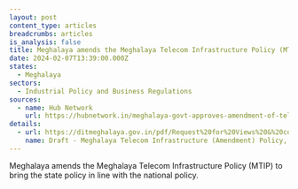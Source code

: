 ```yaml
---
layout: post
content_type: articles
breadcrumbs: articles
is_analysis: false
title: Meghalaya amends the Meghalaya Telecom Infrastructure Policy (MTIP)
date: 2024-02-07T13:39:00.000Z
states:
  - Meghalaya
sectors:
  - Industrial Policy and Business Regulations
sources:
  - name: Hub Network
    url: https://hubnetwork.in/meghalaya-govt-approves-amendment-of-telecom-infrastructure-policy/
details:
  - url: https://ditmeghalaya.gov.in/pdf/Request%20for%20Views%20&%20comments%20on%202nd%20Draft%20%20MTIP%20(Amendment)%202023.pdf
    name: Draft - Meghalaya Telecom Infrastructure (Amendment) Policy, 2023
---
```

Meghalaya amends the Meghalaya Telecom Infrastructure Policy (MTIP) to bring the state policy in line with the national policy.
